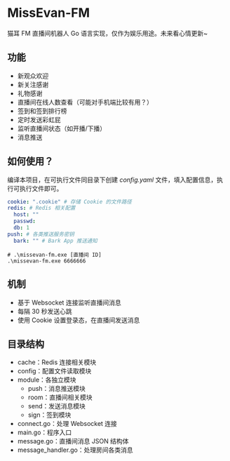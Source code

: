 # MissEvan-FM

猫耳 FM 直播间机器人 Go 语言实现，仅作为娱乐用途。未来看心情更新~

## 功能

- 新观众欢迎
- 新关注感谢
- 礼物感谢
- 直播间在线人数查看（可能对手机端比较有用？）
- 签到和签到排行榜
- 定时发送彩虹屁
- 监听直播间状态（如开播/下播）
- 消息推送

## 如何使用？

编译本项目，在可执行文件同目录下创建 _config.yaml_ 文件，填入配置信息，执行可执行文件即可。

```yaml
cookie: ".cookie" # 存储 Cookie 的文件路径 
redis: # Redis 相关配置
  host: ""
  passwd:
  db: 1
push: # 各类推送服务密钥
  bark: "" # Bark App 推送通知
```

```shell
# .\missevan-fm.exe [直播间 ID]
.\missevan-fm.exe 6666666
```

## 机制

- 基于 Websocket 连接监听直播间消息
- 每隔 30 秒发送心跳
- 使用 Cookie 设置登录态，在直播间发送消息

## 目录结构

- cache：Redis 连接相关模块
- config：配置文件读取模块
- module：各独立模块
    - push：消息推送模块
    - room：直播间相关模块
    - send：发送消息模块
    - sign：签到模块
- connect.go：处理 Websocket 连接
- main.go：程序入口
- message.go：直播间消息 JSON 结构体
- message_handler.go：处理房间各类消息
